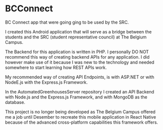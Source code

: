 # BCConnect
BC Connect app that were going ging to be used by the SRC.

I created this Android application that will serve as a bridge between the students and the SRC (student representative council) at The Belgium Campus.

The Backend for this application is written in PHP. 
I personally DO NOT recommend this way of creating backend APIs for any application. 
I did however make use of it because I was new to the technology and needed somewhere to start learning how REST APIs work. 

My recommended way of creating API Endpoints, is with ASP.NET or with NodeE.js with the Express.js Framework. 

In the AutomatedGreenhousesServer repository I created an API Backend with Node.js and the Express.js Framework, 
and with MongoDB as the database.

This project is no longer being developed as The Belgium Campus offered me a job until Desember to recreate this mobile application in React Native because of the advanced cross-platform capabilities this framework offers.
